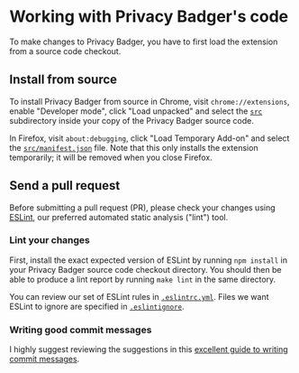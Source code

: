 # Working with Privacy Badger's code

To make changes to Privacy Badger, you have to first load the extension from a source code checkout.


## Install from source

To install Privacy Badger from source in Chrome, visit `chrome://extensions`, enable "Developer mode", click "Load unpacked" and select the [`src`](src/) subdirectory inside your copy of the Privacy Badger source code.

In Firefox, visit `about:debugging`, click "Load Temporary Add-on" and select the [`src/manifest.json`](src/manifest.json) file. Note that this only installs the extension temporarily; it will be removed when you close Firefox.


## Send a pull request

Before submitting a pull request (PR), please check your changes using [ESLint](https://eslint.org), our preferred automated static analysis ("lint") tool.

### Lint your changes

First, install the exact expected version of ESLint by running `npm install` in your Privacy Badger source code checkout directory. You should then be able to produce a lint report by running `make lint` in the same directory.

You can review our set of ESLint rules in [`.eslintrc.yml`](/.eslintrc.yml). Files we want ESLint to ignore are specified in [`.eslintignore`](/.eslintignore).

### Writing good commit messages

I highly suggest reviewing the suggestions in this [excellent guide to writing commit messages](https://chris.beams.io/posts/git-commit/).
